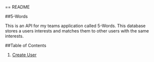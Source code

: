 == README

##5-Words

This is an API for my teams application called 5-Words. This database stores a users interests and matches them to other users with the same interests.

##Table of Contents

1. [Create User](#create_user)